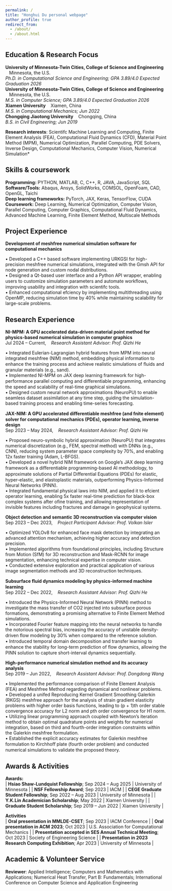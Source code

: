 ```yaml
---
permalink: /
title: "Honghui Du personal webpage"
author_profile: true
redirect_from: 
  - /about/
  - /about.html
---
```



Education & Research Focus
------
**University of Minnesota-Twin Cities, College of Science and Engineering** &nbsp;&nbsp; Minnesota, the U.S. <br>
*Ph.D. in Computational Science and Engineering; GPA 3.89/4.0 	Expected Graduation 2026* <br>
**University of Minnesota-Twin Cities, College of Science and Engineering** &nbsp;&nbsp; Minnesota, the U.S. <br>
*M.S. in Computer Science; GPA 3.89/4.0 	Expected Graduation 2026* <br>
**Xiamen University** &nbsp;&nbsp; Xiamen, China <br>
*M.S. in Computational Mechanics; 	Jun 2022* <br>
**Chongqing Jiaotong University** &nbsp;&nbsp; Chongqing, China <br>
*B.S. in Civil Engineering; 	Jun 2019* 

**Research interests**: Scientifc Machine Learning and Computing, Finite Element Analysis (FEA), Computational Fluid Dynamics (CFD), Material Point Method (MPM), Numerical Optimization, Parallel Computing, PDE Solvers, Inverse Design, Computational Mechanics, Computer Vision, Numerical Simulation* 

Skills & coursework
------
**Programming:** PYTHON, MATLAB, C, C++, R, JAVA, JavaScript, SQL <br>
**Software/Tools:** Abaqus, Ansys, SolidWorks, COMSOL, OpenFoam, CAD, OpenGL, Taichi <br>
**Deep learning frameworks:** PyTorch, JAX, Keras, TensorFlow, CUDA <br>
**Coursework:** Deep Learning, Numerical Optimization, Computer Vision, Parallel Computing, Computer Graphics, Computational Fluid Dynamics, Advanced Machine Learning, Finite Element Method, Multiscale Methods <br>

Project Experience
------
**Development of meshfree numerical simulation software for computational mechanics** 

• Developed a C++ based software implementing URKGSI for high-precision meshfree numerical simulations, integrated with the Gmsh API for node generation and custom nodal distributions. <br>
• Designed a Qt-based user interface and a Python API wrapper, enabling users to customize simulation parameters and automate workﬂows, improving usability and integration with scientifc tools. <br>
• Enhanced computational efciency by implementing multithreading using OpenMP, reducing simulation time by 40% while maintaining scalability for large-scale problems. <br>

Research Experience
------
**NI-MPM: A GPU accelerated data-driven material point method for physics-based numerical simulation in computer graphics** <br>
Jul 2024 – Current, &nbsp;&nbsp; *Research Assistant Advisor: Prof. Qizhi He* 

• Integrated Eulerian-Lagrangian hybrid features from MPM into neural integrated meshfree (NIM) method, embedding physical information to enhance the training process and achieve realistic simulations of ﬂuids and granular materials (e.g., sand). <br>
• Implemented NI-MPM on JAX deep learning framework for high-performance parallel computing and diﬀerentiable programming, enhancing the speed and scalability of real-time graphical simulations. <br>
• Designed custom neural network approximations (NeuroPU) to enable seamless dataset assimilation at any time step, guiding the simulation-based training process and enabling time-series forecasting. 

**JAX-NIM: A GPU accelerated diﬀerentiable meshfree (and fnite element) solver for computational mechanics (PDEs), operator learning, inverse design** <br>
Sep 2023 – May 2024, &nbsp;&nbsp; *Research Assistant Advisor: Prof. Qizhi He* 

• Proposed neuro-symbolic hybrid approximation (NeuroPU) that integrates numerical discretization (e.g., FEM, spectral method) with DNNs (e.g., CNN), reducing system parameter space complexity by 70%, and enabling 12x faster training (Adam, L-BFGS). <br>
• Developed a novel hybrid NIM framework on Google’s JAX deep learning framework as a diﬀerentiable programming-based AI methodology, to approximate solutions of Partial Diﬀerential Equations (PDEs) for elastic, hyper-elastic, and elastoplastic materials, outperforming Physics-Informed Neural Networks (PINN). <br>
• Integrated fundamental physical laws into NIM, and applied it to efcient operator learning, enabling 5x faster real-time prediction for black-box complex systems after ofine training, and allowing representation of invisible features including fractures and damage in geophysical systems. 

**Object detection and semantic 3D reconstruction via computer vision** <br> 
Sep 2023 – Dec 2023, &nbsp;&nbsp; *Project Participant Advisor: Prof. Volkan Isler* 

• Optimized YOLOv8 for enhanced face mask detection by integrating an advanced attention mechanism, achieving higher accuracy and detection precision. <br>
• Implemented algorithms from foundational principles, including Structure from Motion (SfM) for 3D reconstruction and Mask-RCNN for image segmentation, enhancing technical expertise in computer vision. <br>
• Conducted extensive exploration and practical application of various image segmentation methods and 3D reconstruction techniques.

**Subsurface ﬂuid dynamics modeling by physics-informed machine learning** <br> 
Sep 2022 – Dec 2022, &nbsp;&nbsp; *Research Assistant Advisor: Prof. Qizhi He* 

• Introduced the Physics-Informed Neural Network (PINN) method to investigate the mass transfer of CO2 injected into subsurface porous formations, demonstrating a promising alternative to Finite Element Method simulations. <br>
• Incorporated Fourier feature mapping into the neural networks to handle the notorious spectral bias, increasing the accuracy of unstable density-driven ﬂow modeling by 30% when compared to the reference solution. <br>
• Introduced temporal domain decomposition and transfer learning to enhance the stability for long-term prediction of ﬂow dynamics, allowing the PINN solution to capture short-interval dynamics sequentially. <br>

**High-performance numerical simulation method and its accuracy analysis** <br>
Sep 2019 – Jun 2022, &nbsp;&nbsp; *Research Assistant Advisor: Prof. Dongdong Wang* 

• Implemented the performance comparison of Finite Element Analysis (FEA) and Meshfree Method regarding dynamical and nonlinear problems. <br>
• Developed a unifed Reproducing Kernel Gradient Smoothing Galerkin (RKGS) meshfree approach for the analysis of strain gradient elasticity problems with higher order basis functions, leading to (p + 1)th order stable convergence accuracy for L2 norm and pth order convergence for H1 norm. <br>
• Utilizing linear programming approach coupled with Newton’s iteration method to obtain optimal quadrature points and weights for numerical integration, based on third and fourth-order integration constraints within the Galerkin meshfree formulation. <br>
• Established the explicit accuracy estimates for Galerkin meshfree formulation to Kirchhoﬀ plate (fourth order problem) and conducted numerical simulations to validate the proposed theory.

Awards & Activities
------
**Awards:** <br>
| **Hsiao Shaw-Lundquist Fellowship**; Sep 2024 – Aug 2025 | University of Minnesota | 
| **NSF Fellowship Award**; Sep 2023 | IACM | 
| **CEGE Graduate Student Fellowship**; Sep 2022 – Aug 2023 | University of Minnesota | 
| **Y.K.Lin Academician Scholarship**; May 2022 | Xiamen University | 
| **Graduate Student Scholarship**; Sep 2019 – Jun 2022 | Xiamen University | 

**Activities** <br>
| **Oral presentation in MMLDE-CSET**; Sep 2023 | IACM Conference | 
| **Oral presentation in ACM 2023**; Oct 2023 | U.S. Association for Computational Mechanics | 
| **Presentation accepted in SES Annual Technical Meeting**; Oct 2023 | Society of Engineering Science | 
| **Presentation in 2023 Research Computing Exhibition**; Apr 2023 | University of Minnesota | 

Academic & Volunteer Service
------
**Reviewer**: Applied Intelligence; Computers and Mathematics with Applications; Numerical Heat Transfer, Part B: Fundamentals; International Conference on Computer Science and Application Engineering
